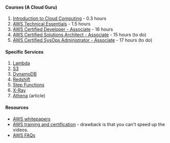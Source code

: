 #### Courses (A Cloud Guru)

1. [Introduction to Cloud Computing](https://acloud.guru/learn/intro-cloud-computing) - 0.3 hours
1. [AWS Technical Essentials](https://github.com/RodneyShag/AWS_Technical-Essentials) - 1.5 hours
1. [AWS Certified Developer - Associate](https://learn.acloud.guru/course/aws-certified-developer-associate/dashboard) - 16 hours
1. [AWS Certified Solutions Architect - Associate](https://learn.acloud.guru/course/aws-certified-solutions-architect-associate/dashboard) - 15 hours (to do)
1. [AWS Certified SysOps Administrator - Associate](https://acloud.guru/learn/aws-certified-sysops-administrator-associate?_ga=2.24226995.844289017.1586999437-1538708250.1586999437&_gac=1.140100231.1587004589.EAIaIQobChMI6Nux4fTr6AIVBRx9Ch1jRgFOEAAYASAAEgIOcvD_BwE) - 17 hours (to do)


#### Specific Services

1. [Lambda](https://github.com/RodneyShag/AWS_Lambda)
1. [S3](https://github.com/RodneyShag/AWS_S3)
1. [DynamoDB](https://github.com/RodneyShag/AWS_DynamoDB)
1. [Redshift](https://github.com/RodneyShag/AWS_Redshift)
1. [Step Functions](https://github.com/RodneyShag/AWS_Step-Functions)
1. [X-Ray](https://github.com/RodneyShag/AWS_X-Ray)
1. [Athena](https://towardsdatascience.com/query-data-from-s3-files-using-aws-athena-686a5b28e943) (article)


#### Resources

- [AWS whitepapers](https://aws.amazon.com/whitepapers/?whitepapers-main.sort-by=item.additionalFields.sortDate&whitepapers-main.sort-order=desc&awsf.whitepapers-content-type=content-type%23whitepaper)
- [AWS training and certification](https://www.aws.training/LearningLibrary?&search=&tab=digital_courses) - drawback is that you can't speed up the videos.
- [AWS FAQs](https://aws.amazon.com/faqs)
